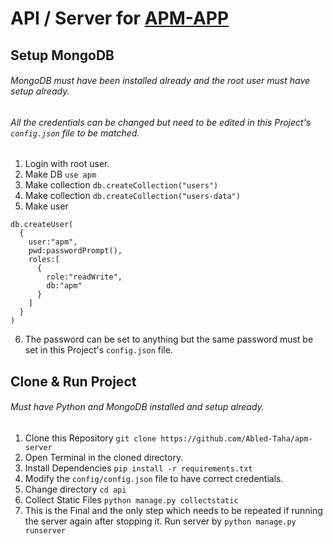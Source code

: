# API / Server for [APM-APP](https://github.com/Abled-Taha/apm-app)

## Setup MongoDB

###### MongoDB must have been installed already and the root user must have setup already.

###### All the credentials can be changed but need to be edited in this Project's `config.json` file to be matched.

1. Login with root user.
2. Make DB `use apm`
3. Make collection `db.createCollection("users")`
4. Make collection `db.createCollection("users-data")`
5. Make user 
  ```
  db.createUser(
    {
      user:"apm",
      pwd:passwordPrompt(),
      roles:[
        {
          role:"readWrite",
          db:"apm"
        }
      ]
    }
  )
  ```
6. The password can be set to anything but the same password must be set in this Project's `config.json` file.

## Clone & Run Project

###### Must have Python and MongoDB installed and setup already.

1. Clone this Repository `git clone https://github.com/Abled-Taha/apm-server`
2. Open Terminal in the cloned directory.
3. Install Dependencies `pip install -r requirements.txt`
4. Modify the `config/config.json` file to have correct credentials.
5. Change directory `cd api`
6. Collect Static Files `python manage.py collectstatic`
7. This is the Final and the only step which needs to be repeated if running the server again after stopping it. Run server by `python manage.py runserver`
